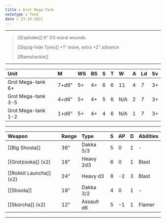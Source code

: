 ```yaml
---
title : Grot Mega-Tank
notetype : feed
date : 23-10-2021
---
```


---

> [[Explodes]] 6" D3 moral wounds.
>
> [[Squig-hide Tyres]] +1" move, extra +2" advance
> 
> [[Ramshackle]]

---

| Unit               | M     | WS  | BS  | S   | T   | W   | A   | Ld  | Sv  |
|:------------------ |:----- |:--- |:--- |:--- |:--- |:--- |:--- |:--- |:--- |
| Grot Mega-tank 6+  | 7+d6" | 5+  | 4+  | 6   | 6   | 11  | 4   | 7   | 3+  |
| Grot Mega-tank 3-5 | 4+d6" | 5+  | 4+  | 5   | 6   | N/A | 2   | 7   | 3+  |
| Grot Mega-tank 1-2 | 1+d6" | 5+  | 4+  | 4   | 6   | N/A | 1   | 7   | 3+  |

---

| Weapon                  | Range | Type       | S   | AP  | D   | Abilities |
|:----------------------- |:----- |:---------- |:--- |:--- |:--- |:--------- |
| [[Big Shoota]]          | 36"   | Dakka 5/3  | 5   | 0   | 1   | -         |
| [[Grotzooka]] (x2)      | 18"   | Heavy 2d3  | 6   | 0   | 1   | Blast     |
| [[Rokkit Launcha]] (x2) | 24"   | Heavy d3   | 8   | -2  | 3   | Blast     |
| [[Shoota]]              | 18"   | Dakka 3/2  | 4   | 0   | 1   | -         |
| [[Skorcha]] (x2)        | 12"   | Assault d6 | 5   | -1  | 1   | Flamer    |

---